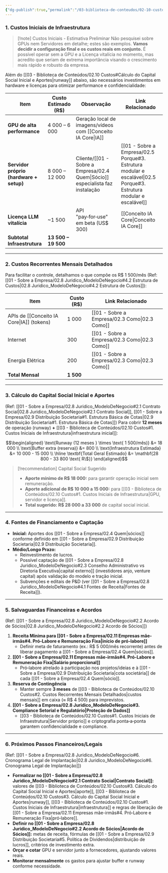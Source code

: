 ```yaml
---
{"dg-publish":true,"permalink":"/03-biblioteca-de-conteudos/02-10-custos/","tags":["costs","finance","budget","capital","infrastructure","MOC"]}
---
```


### 1. Custos Iniciais de Infraestrutura

> [!note] Custos Iniciais - Estimativa Preliminar
> Não pesquisei sobre GPUs nem Servidores em detalhe; estes são exemplos. **Vamos decidir a configuração final e os custos reais em conjunto.**
> É possível operar sem a GPU e a Licença vitalícia no momento, mas acredito que seriam de extrema importância visando o crescimento mais rápido e robusto da empresa.

Além do [[03 - Biblioteca de Conteúdos/02.10 Custos#Cálculo do Capital Social Inicial e Aportes\|runway]] abaixo, são necessários investimentos em hardware e licenças para otimizar performance e confidencialidade:

| Item                                    | Custo Estimado (R$) | Observação                                | Link Relacionado |
| --------------------------------------- | ------------------- | ----------------------------------------- |----------------|
| **GPU de alta performance**             | 4 000 – 6 000       | Geração local de imagens/vídeos com [[Conceito IA Core\|IA]]   |                |
| **Servidor próprio (hardware + setup)** | 8 000 – 12 000      | Cliente/[[01 - Sobre a Empresa/02.4 Quem\|Sócio]] especialista faz instalação | [[01 - Sobre a Empresa/02.5 Porque#3. Estrutura modular e escalável\|02.5 Porque#3. Estrutura modular e escalável]] |
| **Licença LLM vitalícia**               | ~1 500              | API "pay‑for‑use" em beta (US$ 300)      | [[Conceito IA Core\|Conceito IA Core]] |
| **Subtotal Infraestrutura**             | **13 500 – 19 500** |                                           |                |

---

### 2. Custos Recorrentes Mensais Detalhados

Para facilitar o controle, detalhamos o que compõe os R$ 1 500/mês (Ref: [[01 - Sobre a Empresa/02.8 Juridico_ModeloDeNegocio#4.2 Estrutura de Custos\|02.8 Juridico_ModeloDeNegocio#4.2 Estrutura de Custos]]):

|Item|Custo (R$)| Link Relacionado |
|---|---|---|
|APIs de [[Conceito IA Core\|IA]] (tokens)|1 000| [[01 - Sobre a Empresa/02.3 Como\|02.3 Como]] |
|Internet|300| [[01 - Sobre a Empresa/02.3 Como\|02.3 Como]] |
|Energia Elétrica|200| [[01 - Sobre a Empresa/02.3 Como\|02.3 Como]] |
|**Total Mensal**|**1 500**| |

---

### 3. Cálculo do Capital Social Inicial e Aportes

(Ref: [[01 - Sobre a Empresa/02.8 Juridico_ModeloDeNegocio#2.1 Contrato Social\|02.8 Juridico_ModeloDeNegocio#2.1 Contrato Social]], [[01 - Sobre a Empresa/02.9 Distribuição Societaria#1. Estrutura Básica de Cotas\|02.9 Distribuição Societaria#1. Estrutura Básica de Cotas]])
Para cobrir **12 meses** de operação (runway) **+** [[03 - Biblioteca de Conteúdos/02.10 Custos#1. Custos Iniciais de Infraestrutura\|infraestrutura inicial]]:

$$\begin{aligned}
\text{Runway (12 meses } \times \text{ 1 500/mês)} &= 18 000 \\
\text{Buffer extra (reserva)} &= 800 \\
\text{Infraestrutura Estimada} &= 10 000 - 15 000 \\
\hline
\textbf{Total Geral Estimado} &= \mathbf{28 800 - 33 800 \text{ R\$}}
\end{aligned}$$

> [!recommendation] Capital Social Sugerido
> *   **Aporte mínimo de R$ 18 000:** para garantir operação inicial sem remuneração.
> *   **Aporte adicional de R$ 10 000 a 15 000:** para [[03 - Biblioteca de Conteúdos/02.10 Custos#1. Custos Iniciais de Infraestrutura\|GPU, servidor e licença]].
> *   **Total sugerido: R$ 28 000 a 33 000** de capital social inicial.

---

### 4. Fontes de Financiamento e Captação

*   **Inicial:** Aportes dos [[01 - Sobre a Empresa/02.4 Quem\|sócios]] conforme definido em [[01 - Sobre a Empresa/02.9 Distribuição Societaria\|02.9 Distribuição Societaria]].
*   **Médio/Longo Prazo:**
    *   Reinvestimento de lucros.
    *   Possível captação de [[01 - Sobre a Empresa/02.8 Juridico_ModeloDeNegocio#2.3 Conselho Administrativo vs Diretoria Executiva\|capital externo]] (investidores anjo, venture capital) após validação do modelo e tração inicial.
    *   Subvenções e editais de P&D (ver [[01 - Sobre a Empresa/02.8 Juridico_ModeloDeNegocio#4.1 Fontes de Receita\|Fontes de Receita]]).

---

### 5. Salvaguardas Financeiras e Acordos

(Ref: [[01 - Sobre a Empresa/02.8 Juridico_ModeloDeNegocio#2.2 Acordo de Sócios\|02.8 Juridico_ModeloDeNegocio#2.2 Acordo de Sócios]])

1.  **Receita Mínima para [[01 - Sobre a Empresa/02.11 Empresas mãe-irmãs#4. Pró‑Labore e Remuneração Fixa\|início de pró‑labore]]**
    *   Definir meta de faturamento (ex.: R$ 5 000/mês recorrente) antes de liberar pagamento a [[01 - Sobre a Empresa/02.4 Quem\|sócios]].
2.  **[[01 - Sobre a Empresa/02.11 Empresas mãe-irmãs#4. Pró‑Labore e Remuneração Fixa\|Salário proporcional]]**
    *   Pró‑labore atrelado à participação nos projetos/ideias e à [[01 - Sobre a Empresa/02.9 Distribuição Societaria\|cota societária]] de cada [[01 - Sobre a Empresa/02.4 Quem\|sócio]].
3.  **Reserva de Contingência**
    *   Manter sempre **3 meses** de [[03 - Biblioteca de Conteúdos/02.10 Custos#2. Custos Recorrentes Mensais Detalhados\|custos mensais]] em caixa (≈ R$ 4 500) para imprevistos.
4.  **[[01 - Sobre a Empresa/02.8 Juridico_ModeloDeNegocio#3. Compliance Setorial e Regulatório\|Proteção de Dados]]**
    *   [[03 - Biblioteca de Conteúdos/02.10 Custos#1. Custos Iniciais de Infraestrutura\|Servidor próprio]] e criptografia ponta‑a‑ponta garantem confidencialidade e compliance.

---

### 6. Próximos Passos Financeiros/Legais

(Ref: [[01 - Sobre a Empresa/02.8 Juridico_ModeloDeNegocio#6. Cronograma Legal de Implantação\|02.8 Juridico_ModeloDeNegocio#6. Cronograma Legal de Implantação]])
*   **Formalizar no [[01 - Sobre a Empresa/02.8 Juridico_ModeloDeNegocio#2.1 Contrato Social\|Contrato Social]]:** valores de [[03 - Biblioteca de Conteúdos/02.10 Custos#3. Cálculo do Capital Social Inicial e Aportes\|aporte]], [[03 - Biblioteca de Conteúdos/02.10 Custos#3. Cálculo do Capital Social Inicial e Aportes\|runway]], [[03 - Biblioteca de Conteúdos/02.10 Custos#1. Custos Iniciais de Infraestrutura\|infraestrutura]] e regras de liberação de [[01 - Sobre a Empresa/02.11 Empresas mãe-irmãs#4. Pró‑Labore e Remuneração Fixa\|pró‑labore]].
*   **Definir no [[01 - Sobre a Empresa/02.8 Juridico_ModeloDeNegocio#2.2 Acordo de Sócios\|Acordo de Sócios]]:** metas de receita, fórmulas de [[01 - Sobre a Empresa/02.9 Distribuição Societaria#5. Política de Dividendos\|distribuição de lucros]], critérios de investimento extra.
*   **Orçar e cotar** GPU e servidor junto a fornecedores, ajustando valores reais.
*   **Monitorar mensalmente** os gastos para ajustar buffer e runway conforme necessidade.